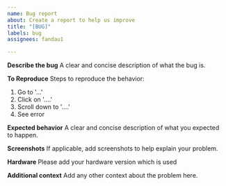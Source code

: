 ```yaml
---
name: Bug report
about: Create a report to help us improve
title: "[BUG]"
labels: bug
assignees: fandau1

---
```


**Describe the bug**
A clear and concise description of what the bug is.

**To Reproduce**
Steps to reproduce the behavior:
1. Go to '...'
2. Click on '....'
3. Scroll down to '....'
4. See error

**Expected behavior**
A clear and concise description of what you expected to happen.

**Screenshots**
If applicable, add screenshots to help explain your problem.

**Hardware**
Please add your hardware version which is used

**Additional context**
Add any other context about the problem here.
